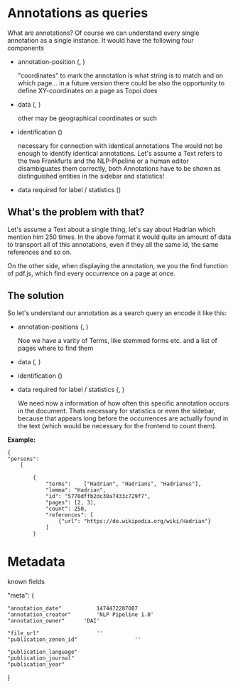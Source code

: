 # Annotations as queries


What are annotations? Of course we can understand every single annotation as a single instance.
It would have the following four components

- annotation-position 					(<term>, <page>)

	"coordinates" to mark the annotation is what string is to match and on which page...
	in a future version there could be also the opportunity to define XY-coordinates on a page as Topoi does

- data 									(<references>, <other>)

	other may be geographical coordinates or such

- identification						(<ID>)

	necessary for connection with identical annotations
	The <lemma> would not be enough to identify identical annotations. Let's assume a Text refers to the two Frankfurts and the NLP-Pipeline 
	or a human editor disambiguates them correctly, both Annotations have to be shown as distinguished entities in the sidebar and statistics!

- data required for label / statistics	(<lemma>)



## What's the problem with that?

Let's assume a Text about a single thing, let's say about Hadrian which mention him 250 times. In the above format
it would quite an amount of data to transport all of this annotations, even if they all the same id, the same references and so on.

On the other side, when displaying the annotation, we you the find function of pdf.js, which find every occurrence on a page at once.

## The solution

So let's understand our annotation as a search query an encode it like this:

- annotation-positions					(<terms>, <pages>)

	Noe we have a varity of Terms, like stemmed forms etc. and a list of pages where to find them

- data									(<references>, <other>)
- identification						(<ID>)
- data required for label / statistics	(<count>, <lemma>)
	
	We need now a information of how often this specific annotation occurs in the document. Thats necessary for statistics or even the sidebar,
	because that appears long before the occurrences are actually found in the text (which would be necessary for the frontend to count them).

**Example:**

	{
	"persons":
		[
		
		    {
		    	"terms":	["Hadrian", "Hadrians", "Hadrianus"],
		    	"lemma": "Hadrian",
		    	"id": "5770dffb2dc30a7433c729f7",
		    	"pages": [2, 3],
		    	"count": 250, 
		    	"references": [
		    		{"url": "https://de.wikipedia.org/wiki/Hadrian"}
		    	]
		    }
	


	  
# Metadata

known fields

"meta": {

	"annotation_date"			1474472287087
	"annotation_creator"		'NLP Pipeline 1.0'
	"annotation_owner"		'DAI'		
	
	"file_url"					''
	"publication_zenon_id"					''
	
	"publication_language"
	"publication_journal"
	"publication_year"



} 









 